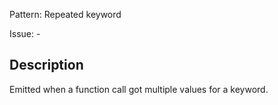 Pattern: Repeated keyword

Issue: -

## Description

Emitted when a function call got multiple values for a keyword.